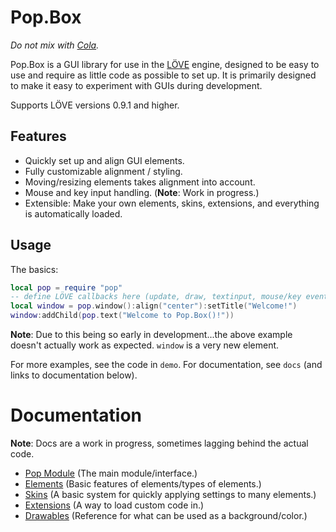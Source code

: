 # Pop.Box

*Do not mix with [Cola][1].*

Pop.Box is a GUI library for use in the [LÖVE][2] engine, designed to be easy to
use and require as little code as possible to set up. It is primarily designed
to make it easy to experiment with GUIs during development.

Supports LÖVE versions 0.9.1 and higher.

## Features

- Quickly set up and align GUI elements.
- Fully customizable alignment / styling.
- Moving/resizing elements takes alignment into account.
- Mouse and key input handling. (**Note**: Work in progress.)
- Extensible: Make your own elements, skins, extensions, and everything is
  automatically loaded.

## Usage

The basics:

```lua
local pop = require "pop"
-- define LÖVE callbacks here (update, draw, textinput, mouse/key events)
local window = pop.window():align("center"):setTitle("Welcome!")
window:addChild(pop.text("Welcome to Pop.Box()!"))
```

**Note**: Due to this being so early in development...the above example doesn't
actually work as expected. `window` is a very new element.

For more examples, see the code in `demo`. For documentation, see `docs` (and
links to documentation below).

# Documentation

**Note**: Docs are a work in progress, sometimes lagging behind the actual code.

- [Pop Module][3] (The main module/interface.)
- [Elements][4] (Basic features of elements/types of elements.)
- [Skins][5] (A basic system for quickly applying settings to many elements.)
- [Extensions][7] (A way to load custom code in.)
- [Drawables][6] (Reference for what can be used as a background/color.)

[1]: https://en.wikipedia.org/wiki/Cola_(programming_language)
[2]: https://love2d.org/
[3]: ./docs/Pop.md
[4]: ./docs/Elements.md
[5]: ./docs/Skins.md
[6]: ./docs/Drawables.md
[7]: ./docs/Extensions.md
